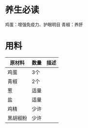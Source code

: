 # 养生必读
鸡蛋：增强免疫力、护眼明目
青椒：养肝
# 用料
|原材料|数量|描述|
|-|-|-|
|鸡蛋|3个||
|青椒|2个||
|葱|适量||
|盐|适量||
|鸡精|少许||
|黑胡椒粉|少许||